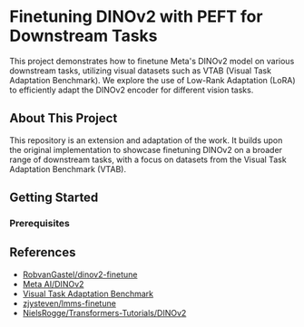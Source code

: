 # Finetuning DINOv2 with PEFT for Downstream Tasks

This project demonstrates how to finetune Meta's DINOv2 model on various downstream tasks, utilizing visual datasets such as VTAB (Visual Task Adaptation Benchmark). We explore the use of Low-Rank Adaptation (LoRA) to efficiently adapt the DINOv2 encoder for different vision tasks.


## About This Project

This repository is an extension and adaptation of the work. It builds upon the original implementation to showcase finetuning DINOv2 on a broader range of downstream tasks, with a focus on datasets from the Visual Task Adaptation Benchmark (VTAB).

## Getting Started

### Prerequisites


## References

- [RobvanGastel/dinov2-finetune](https://github.com/RobvanGastel/dinov2-finetune)
- [Meta AI/DINOv2](https://github.com/facebookresearch/dinov2)
- [Visual Task Adaptation Benchmark](https://github.com/google-research/vision_benchmark)
- [zjysteven/lmms-finetune](https://github.com/zjysteven/lmms-finetune/blob/main/train.py)
- [NielsRogge/Transformers-Tutorials/DINOv2](https://github.com/NielsRogge/Transformers-Tutorials/blob/master/DINOv2/Fine_tune_DINOv2_for_image_classification_%5Bminimal%5D.ipynb)
